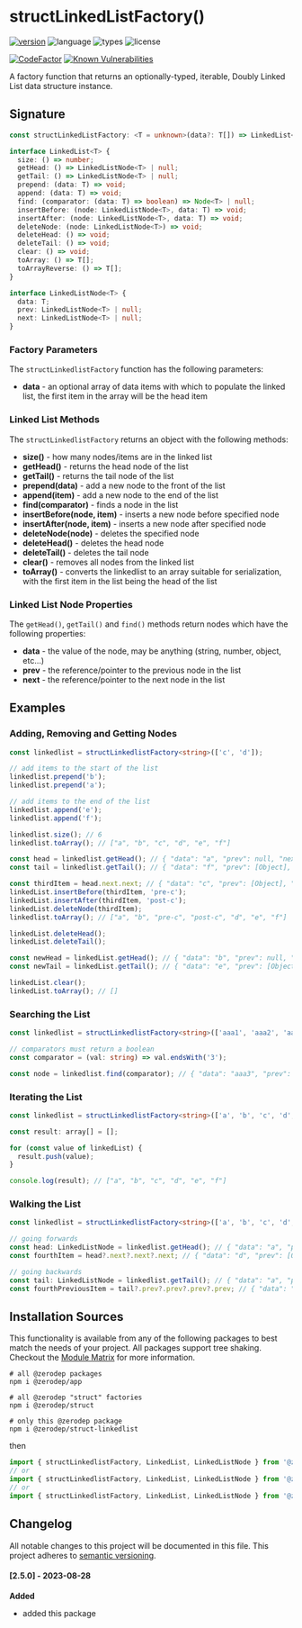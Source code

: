 # structLinkedListFactory()

[![version](https://img.shields.io/npm/v/@zerodep/struct-linkedlist?style=flat-square&color=blue)](https://www.npmjs.com/package/@zerodep/struct-linkedlist)
![language](https://img.shields.io/badge/typescript-100%25-blue?style=flat-square)
![types](https://img.shields.io/badge/types-included-blue?style=flat-square)
![license](https://img.shields.io/github/license/cdepage/zerodep?color=blue&style=flat-square)

[![CodeFactor](https://www.codefactor.io/repository/github/cdepage/zerodep/badge)](https://www.codefactor.io/repository/github/cdepage/zerodep)
[![Known Vulnerabilities](https://snyk.io/test/github/cdepage/zerodep/badge.svg)](https://snyk.io/test/github/cdepage/zerodep)

A factory function that returns an optionally-typed, iterable, Doubly Linked List data structure instance.

## Signature

```typescript
const structLinkedListFactory: <T = unknown>(data?: T[]) => LinkedList<T>;

interface LinkedList<T> {
  size: () => number;
  getHead: () => LinkedListNode<T> | null;
  getTail: () => LinkedListNode<T> | null;
  prepend: (data: T) => void;
  append: (data: T) => void;
  find: (comparator: (data: T) => boolean) => Node<T> | null;
  insertBefore: (node: LinkedListNode<T>, data: T) => void;
  insertAfter: (node: LinkedListNode<T>, data: T) => void;
  deleteNode: (node: LinkedListNode<T>) => void;
  deleteHead: () => void;
  deleteTail: () => void;
  clear: () => void;
  toArray: () => T[];
  toArrayReverse: () => T[];
}

interface LinkedListNode<T> {
  data: T;
  prev: LinkedListNode<T> | null;
  next: LinkedListNode<T> | null;
}
```

### Factory Parameters

The `structLinkedlistFactory` function has the following parameters:

- **data** - an optional array of data items with which to populate the linked list, the first item in the array will be the head item

### Linked List Methods

The `structLinkedlistFactory` returns an object with the following methods:

- **size()** - how many nodes/items are in the linked list
- **getHead()** - returns the head node of the list
- **getTail()** - returns the tail node of the list
- **prepend(data)** - add a new node to the front of the list
- **append(item)** - add a new node to the end of the list
- **find(comparator)** - finds a node in the list
- **insertBefore(node, item)** - inserts a new node before specified node
- **insertAfter(node, item)** - inserts a new node after specified node
- **deleteNode(node)** - deletes the specified node
- **deleteHead()** - deletes the head node
- **deleteTail()** - deletes the tail node
- **clear()** - removes all nodes from the linked list
- **toArray()** - converts the linkedlist to an array suitable for serialization, with the first item in the list being the head of the list

### Linked List Node Properties

The `getHead()`, `getTail()` and `find()` methods return nodes which have the following properties:

- **data** - the value of the node, may be anything (string, number, object, etc...)
- **prev** - the reference/pointer to the previous node in the list
- **next** - the reference/pointer to the next node in the list

## Examples

### Adding, Removing and Getting Nodes

```typescript
const linkedlist = structLinkedlistFactory<string>(['c', 'd']);

// add items to the start of the list
linkedlist.prepend('b');
linkedlist.prepend('a');

// add items to the end of the list
linkedlist.append('e');
linkedlist.append('f');

linkedlist.size(); // 6
linkedlist.toArray(); // ["a", "b", "c", "d", "e", "f"]

const head = linkedlist.getHead(); // { "data": "a", "prev": null, "next": [Object] }
const tail = linkedlist.getTail(); // { "data": "f", "prev": [Object], "next": null }

const thirdItem = head.next.next; // { "data": "c", "prev": [Object], "next": [Object] }
linkedList.insertBefore(thirdItem, 'pre-c');
linkedList.insertAfter(thirdItem, 'post-c');
linkedList.deleteNode(thirdItem);
linkedlist.toArray(); // ["a", "b", "pre-c", "post-c", "d", "e", "f"]

linkedList.deleteHead();
linkedList.deleteTail();

const newHead = linkedList.getHead(); // { "data": "b", "prev": null, "next": [Object] }
const newTail = linkedList.getTail(); // { "data": "e", "prev": [Object], "next": null }

linkedList.clear();
linkedList.toArray(); // []
```

### Searching the List

```typescript
const linkedlist = structLinkedlistFactory<string>(['aaa1', 'aaa2', 'aaa3', 'aaa4', 'aaa5']);

// comparators must return a boolean
const comparator = (val: string) => val.endsWith('3');

const node = linkedlist.find(comparator); // { "data": "aaa3", "prev": [Object], "next": [Object] }
```

### Iterating the List

```typescript
const linkedlist = structLinkedlistFactory<string>(['a', 'b', 'c', 'd', 'e', 'f']);

const result: array[] = [];

for (const value of linkedList) {
  result.push(value);
}

console.log(result); // ["a", "b", "c", "d", "e", "f"]
```

### Walking the List

```typescript
const linkedlist = structLinkedlistFactory<string>(['a', 'b', 'c', 'd', 'e', 'f']);

// going forwards
const head: LinkedListNode = linkedlist.getHead(); // { "data": "a", "prev": null, "next": [Object] }
const fourthItem = head?.next?.next?.next; // { "data": "d", "prev": [Object], "next": [Object] }

// going backwards
const tail: LinkedListNode = linkedlist.getTail(); // { "data": "a", "prev": [Object] , "next": null}
const fourthPreviousItem = tail?.prev?.prev?.prev?.prev; // { "data": "b", "prev": [Object], "next": [Object] }
```

## Installation Sources

This functionality is available from any of the following packages to best match the needs of your project. All packages support tree shaking. Checkout the [Module Matrix](/) for more information.

```shell
# all @zerodep packages
npm i @zerodep/app

# all @zerodep "struct" factories
npm i @zerodep/struct

# only this @zerodep package
npm i @zerodep/struct-linkedlist
```

then

```javascript
import { structLinkedlistFactory, LinkedList, LinkedListNode } from '@zerodep/app';
// or
import { structLinkedlistFactory, LinkedList, LinkedListNode } from '@zerodep/struct';
// or
import { structLinkedlistFactory, LinkedList, LinkedListNode } from '@zerodep/struct-linkedlist';
```

## Changelog

All notable changes to this project will be documented in this file. This project adheres to [semantic versioning](https://semver.org/spec/v2.0.0.html).

#### [2.5.0] - 2023-08-28

**Added**

- added this package
